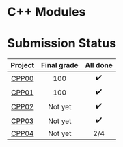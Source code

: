 # C++ Modules

# Submission Status

| Project | Final grade | All done |
|:-------:|:-----:|:------:|
| [CPP00](https://github.com/waltergcc/42-Piscine/tree/main/module_00) | 100 | :heavy_check_mark: |
| [CPP01](https://github.com/waltergcc/42-Piscine/tree/main/module_01) | 100 | :heavy_check_mark: |
| [CPP02](https://github.com/waltergcc/42-Piscine/tree/main/module_02) | Not yet | :heavy_check_mark: |
| [CPP03](https://github.com/waltergcc/42-Piscine/tree/main/module_03) | Not yet | :heavy_check_mark: |
| [CPP04](https://github.com/waltergcc/42-Piscine/tree/main/module_04) | Not yet | 2/4 |
